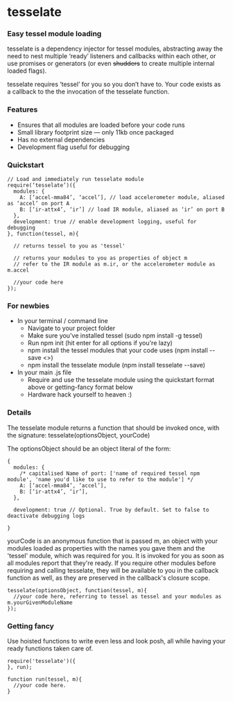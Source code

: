 tesselate
=========

### Easy tessel module loading

tesselate is a dependency injector for tessel modules, abstracting away the need to nest multiple ‘ready’ listeners and callbacks within each other, or use promises or generators (or even ~~shudders~~ to create multiple internal loaded flags). 

tesselate requires ‘tessel’ for you so you don’t have to. Your code exists as a callback to the the invocation of the tesselate function. 

### Features
* Ensures that all modules are loaded before your code runs
* Small library footprint size — only 11kb once packaged
* Has no external dependencies
* Development flag useful for debugging

### Quickstart

````
// Load and immediately run tesselate module
require(‘tesselate’)({
  modules: {
    A: [‘accel-mma84’, ‘accel’], // load accelerometer module, aliased as ‘accel’ on port A
    B: [‘ir-attx4’, ‘ir’] // load IR module, aliased as ‘ir’ on port B
  },
  development: true // enable development logging, useful for debugging
}, function(tessel, m){

  // returns tessel to you as 'tessel'

  // returns your modules to you as properties of object m
  // refer to the IR module as m.ir, or the accelerometer module as m.accel

  //your code here
});
````
### For newbies
* In your terminal / command line
  * Navigate to your project folder
  * Make sure you've installed tessel (sudo npm install -g tessel)
  * Run npm init (hit enter for all options if you're lazy)
  * npm install the tessel modules that your code uses (npm install --save <<your module>>)
  * npm install the tesselate module (npm install tesselate --save)
* In your main .js file
  * Require and use the tesselate module using the quickstart format above or getting-fancy format below
  * Hardware hack yourself to heaven :)


### Details

The tesselate module returns a function that should be invoked once, with the signature: tesselate(optionsObject, yourCode)

The optionsObject should be an object literal of the form:
````
{
  modules: {
    /* capitalised Name of port: ['name of required tessel npm module', 'name you'd like to use to refer to the module'] */
    A: [‘accel-mma84’, ‘accel’], 
    B: [‘ir-attx4’, ‘ir’],
  },
  
  development: true // Optional. True by default. Set to false to deactivate debugging logs

}
````
yourCode is an anonymous function that is passed m, an object with your modules loaded as properties with the names you gave them and the 'tessel' module, which was required for you. It is invoked for you as soon as all modules report that they're ready. If you require other modules before requiring and calling tesselate, they will be available to you in the callback function as well, as they are preserved in the callback's closure scope.

````
tesselate(optionsObject, function(tessel, m){
  //your code here, referring to tessel as tessel and your modules as m.yourGivenModuleName
});
````

### Getting fancy

Use hoisted functions to write even less and look posh, all while having your ready functions taken care of. 
````
require('tesselate')({
}, run);

function run(tessel, m){
  //your code here.
}
````
